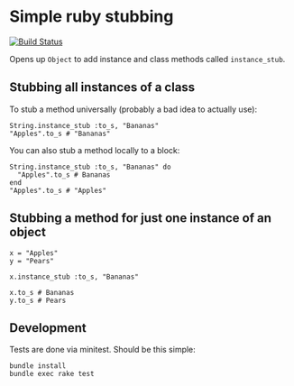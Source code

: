 Simple ruby stubbing
==========

[![Build Status](https://travis-ci.org/scpike/stubber.png?branch=master)](https://travis-ci.org/scpike/stubber)

Opens up `Object` to add instance and class methods called
`instance_stub`.

## Stubbing all instances of a class

To stub a method universally (probably a bad idea to actually use):

    String.instance_stub :to_s, "Bananas"
    "Apples".to_s # "Bananas"

You can also stub a method locally to a block:

    String.instance_stub :to_s, "Bananas" do
      "Apples".to_s # Bananas
    end
    "Apples".to_s # "Apples"

## Stubbing a method for just one instance of an object

    x = "Apples"
    y = "Pears"

    x.instance_stub :to_s, "Bananas"

    x.to_s # Bananas
    y.to_s # Pears

## Development

Tests are done via minitest. Should be this simple:

    bundle install
    bundle exec rake test
